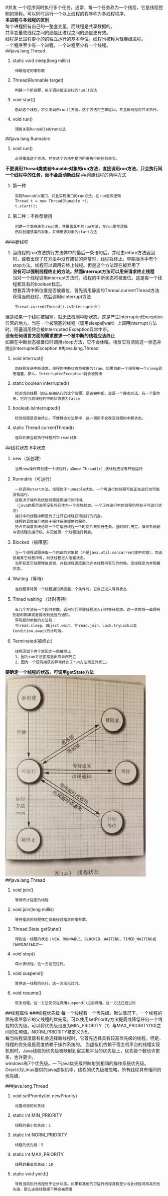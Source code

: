 #并发
一个程序同时执行多个任务。通常，每一个任务称为一个线程，它是线程控制的简称。可以同时运行一个以上线程的程序称为多线程程序。  
**多进程与多线程的区别**   
每个进程拥有自己的一整套变量，而线程是共享数据的。  
共享变量使线程之间的通信比进程之间的通信更有效。  
线程是比进程更小的的独立运行的基本单位。线程也被称为轻量级进程。   
一个程序至少有一个进程，一个进程至少有一个线程。  
##java.lang.Thread
1. static void sleep(long millis)

		休眠给定的毫秒数
2. Thread(Runnable target)

		构建一个新线程，用于调用给定目标的run()方法
3. void start()

		启动这个线程，将引发调用run()方法。这个方法将立即返回，并且新线程将并发执行。
4. void run()

		调用关联Runnable的run方法
##java.lang.Runnable
1. void run()  

		必须覆盖这个方法，并在这个方法中提供所要执行的任务命令。
**不要调用Thread类或者Runable对象的run方法，直接调用run方法，只会执行同一个线程中的任务，而不会启动新线程**
##创建线程的两种方式
1. 第一种

		实现Runnable接口，并且实现接口的run方法，在run里写逻辑
		Thread t = new Thread(Runable r);
		t.start();
2. 第二种：不推荐使用

		创建一个类继承Thread类，并覆盖其中的run方法，在run里写逻辑
		然后创建该类的对象，并调用该对象的start方法

##中断线程
1. 当线程的run方法执行方法体中的最后一条语句后，并经由return方法返回时，或者出现了在方法中没有捕获的异常时，线程将终止。早期版本中有个stop方法，线程可以调用它终止线程。但是这个方法现在被弃用了  
**没有可以强制线程终止的方法。然而interrupt方法可以用来请求终止线程**  
当对一个线程调用interrupt方法时，线程的中断状态将被置位。这是每一个线程都具有的boolean标志。  
想要弄清中断位置是否被置位，首先调用静态的Thread.currentThread方法获得当前线程，然后调用isInterrupt方法  

		Thread.currentThread().isInterrupted()
但是如果一个线程被阻塞，就无法检测中断状态。这是产生InterruptedException异常的地方。当在一个被阻塞的线程（调用sleep或wait）上调用interrupt方法时，阻塞调用将会被Interrupted Exception异常中断。  
**没有任何语言方面的需求要求一个被中断的线程应该终止**    
如果在中断状态被置位时调用sleep方法，它不会休眠。相反它将清除这一状态并抛出InterruptedException
##java.lang.Thread
1. void interrupt()

		向线程发送中断请求。线程的中断状态将被置为true。如果目前一个线程被一个sleep调用阻塞，那么，InterruptedException将会被抛出
2. static boolean interrupted()

		检测当前线程（即正在被执行的这个线程）是否被中断。这是一个静态方法，有一个副作用，它将当前线程的中断状态置为false
3. booleab isInterrupted()

		检测线程是否被终止。不像静态方法那样，这一调用不会改变线程的中断状态。
4. static Thread currentThread()

		返回代表当前执行线程的Thread对象
##线程状态
6中状态  

1. new（新创建）  

		当用new操作符创建一个线程时，如new Thread(r),该线程还没有开始运行
2. Runnable（可运行）  

		一旦调用start方法，线程处于runnable状态。一个可运行的线程可能正在运行也可能没有运行，
		这取决于操作系统给线程提供运行的时间。
		（java的规范说明没有将它作为一个单独状态。一个正在运行中的线程仍然处于可运行状态）
		运行中的线程中断是为了让其它线程获得运行的机会。
		线程的调度细节依赖于操作系统提供的服务。
		抢占式调度系统给每一个可运行线程一个时间片来执行任务，当时间片用完，操作系统剥夺该线程的运行权，并交给另一个线程运行机会。
3. Blocked（被阻塞）  
	
		当一个线程试图获取一个内部的对象锁（不是java.util.concurrent库中的锁），而该锁被其它线程持有，则该线程进入阻塞状态。
		当所有其它线程释放该锁，并且线程调度器允许本线程持有它的时候，该线程变为非阻塞状态。
4. Waiting（等待）

		当线程等待另一个线程通知调度器一个条件时，它自己进入等待状态
5. Timed waiting （计时等待）  

		有几个方法有一个超时参数。调用它们导致线程进入计时等待状态。这一状态将一直保持到超时期满或者接收到适当的通知。
		带有超时参数的方法有：
		Thread.sleep、Object.wait、Thread.join、Lock.tryLock以及Condition.await的计时版。
6. Terminated(被终止)  

		线程因如下两个原因之一而被终止
		1、因为run方法正常退出而自然死亡
		2、因为一个没有捕获的异常终止了run方法而意外死亡。
**要确定一个线程的状态，可调用getState方法**    
![avatar](..\imgs\thread.png)  
##java.lang.Thread
1. void join()

		等待终止指定的线程
2. void join(long millis)

		等待指定的线程死亡或者经过指定的毫秒数。
3. Thread.State getState()

		得到这一线程的状态；NEW、RUNNABLE、BLOCKED、WAITING、TIMED_WAITING或TERMINATED之一
5. void stop()

		停止该线程。这一方法已过时。
6. void suspend()

		暂停这一线程的执行。这一方法已过时。
7. void resume()

		恢复线程。这一方法仅仅在调用suspend()之后调用。这一方法已经过时
##线程属性
###线程优先级
每一个线程有一个优先级。默认情况下，一个线程的优先级继承它的父线程的优先级。可以使用setPriority方法提高或降低任何一个线程的优先级。可以将优先级设置为MIN_PRIORITY（1）与MAX_PRIORITY(10)之间的任何值。NORM_PRIORITY被定义为5。  
每当线程调度器有机会选择新线程时，它首先选择具有较高优先级的线程。但是，线程的优先级是高度依赖于操作系统的。  当虚拟机依赖于宿主机平台的线程实现机制时，Java线程的优先级被映射到宿主机平台的优先级上，优先级个数也许更多，也许更少。  
windows有7个优先级。一下java优先级将映射到相同的操作系统优先级。  
Oracle为Linux提供的java虚拟机中，线程的优先级被忽略，所有线程具有相同的优先级。  

###java.lang.Thread

1. void setPriority(int newPriority)
		
		设置线程的优先级
2. static int MIN_PRIORITY

		线程的最小优先级：1
3. static int NORM_PRIORITY 

		线程的优先级：5
4. static int MAX_PRIORITY

		线程的最高优先级：10
5. static void yield()

		导致当前执行线程处于让步状态。如果有其他的可运行线程具有至少与此线程同样高的优先级，那么这些线程接下俩会被调度



